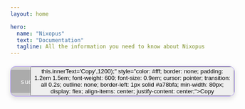 ```yaml
---
layout: home

hero:
  name: "Nixopus"
  text: "Documentation"
  tagline: All the information you need to know about Nixopus
---
```

<div style="display: flex; justify-content: center; align-items: center; margin: 1.5em 0;">
  <div style="position: relative; display: inline-flex; align-items: center; background: rgba(0,0,0,0.18); border-radius: 12px; border: 1px solid #a78bfa; overflow: hidden; box-shadow: 0 4px 12px rgba(0,0,0,0.15); min-width: 400px; max-width: 90vw;">
        <div style="flex: 1; padding: 1.2em 1.5em; font-family: 'Fira Code', 'Monaco', 'Consolas', monospace; font-size: 1.05em; color: #fff; background: rgba(0,0,0,0.18); overflow-x: auto; white-space: nowrap; max-width: 600px;">
      sudo bash -c "$(curl -sSL https://raw.githubusercontent.com/raghavyuva/nixopus/refs/heads/master/scripts/install.sh)"
    </div>
    <button onclick="navigator.clipboard.writeText('sudo bash -c "$(curl -sSL https://raw.githubusercontent.com/raghavyuva/nixopus/refs/heads/master/scripts/install.sh)"'); this.innerText='Copied!'; setTimeout(()=>this.innerText='Copy',1200);" style="color: #fff; border: none; padding: 1.2em 1.5em; font-weight: 600; font-size: 0.9em; cursor: pointer; transition: all 0.2s; outline: none; border-left: 1px solid #a78bfa; min-width: 80px; display: flex; align-items: center; justify-content: center;">Copy</button>
  </div>
</div>
<SponsorsMarquee />
